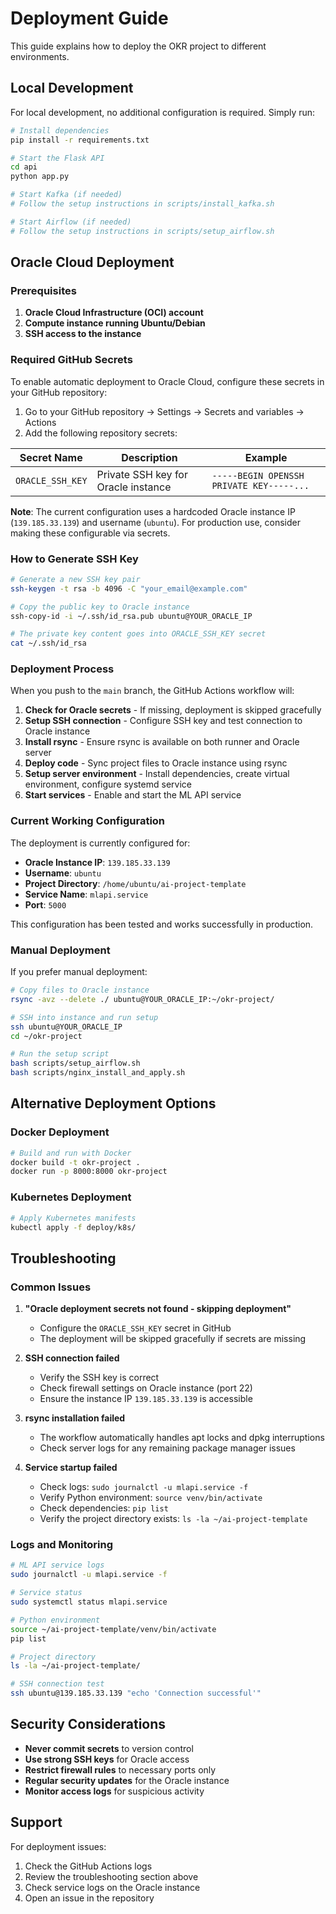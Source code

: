 # Deployment Guide

This guide explains how to deploy the OKR project to different environments.

## Local Development

For local development, no additional configuration is required. Simply run:

```bash
# Install dependencies
pip install -r requirements.txt

# Start the Flask API
cd api
python app.py

# Start Kafka (if needed)
# Follow the setup instructions in scripts/install_kafka.sh

# Start Airflow (if needed)
# Follow the setup instructions in scripts/setup_airflow.sh
```

## Oracle Cloud Deployment

### Prerequisites

1. **Oracle Cloud Infrastructure (OCI) account**
2. **Compute instance running Ubuntu/Debian**
3. **SSH access to the instance**

### Required GitHub Secrets

To enable automatic deployment to Oracle Cloud, configure these secrets in your GitHub repository:

1. Go to your GitHub repository → Settings → Secrets and variables → Actions
2. Add the following repository secrets:

| Secret Name | Description | Example |
|-------------|-------------|---------|
| `ORACLE_SSH_KEY` | Private SSH key for Oracle instance | `-----BEGIN OPENSSH PRIVATE KEY-----...` |

**Note**: The current configuration uses a hardcoded Oracle instance IP (`139.185.33.139`) and username (`ubuntu`). For production use, consider making these configurable via secrets.

### How to Generate SSH Key

```bash
# Generate a new SSH key pair
ssh-keygen -t rsa -b 4096 -C "your_email@example.com"

# Copy the public key to Oracle instance
ssh-copy-id -i ~/.ssh/id_rsa.pub ubuntu@YOUR_ORACLE_IP

# The private key content goes into ORACLE_SSH_KEY secret
cat ~/.ssh/id_rsa
```

### Deployment Process

When you push to the `main` branch, the GitHub Actions workflow will:

1. **Check for Oracle secrets** - If missing, deployment is skipped gracefully
2. **Setup SSH connection** - Configure SSH key and test connection to Oracle instance
3. **Install rsync** - Ensure rsync is available on both runner and Oracle server
4. **Deploy code** - Sync project files to Oracle instance using rsync
5. **Setup server environment** - Install dependencies, create virtual environment, configure systemd service
6. **Start services** - Enable and start the ML API service

### Current Working Configuration

The deployment is currently configured for:
- **Oracle Instance IP**: `139.185.33.139`
- **Username**: `ubuntu`
- **Project Directory**: `/home/ubuntu/ai-project-template`
- **Service Name**: `mlapi.service`
- **Port**: `5000`

This configuration has been tested and works successfully in production.

### Manual Deployment

If you prefer manual deployment:

```bash
# Copy files to Oracle instance
rsync -avz --delete ./ ubuntu@YOUR_ORACLE_IP:~/okr-project/

# SSH into instance and run setup
ssh ubuntu@YOUR_ORACLE_IP
cd ~/okr-project

# Run the setup script
bash scripts/setup_airflow.sh
bash scripts/nginx_install_and_apply.sh
```

## Alternative Deployment Options

### Docker Deployment

```bash
# Build and run with Docker
docker build -t okr-project .
docker run -p 8000:8000 okr-project
```

### Kubernetes Deployment

```bash
# Apply Kubernetes manifests
kubectl apply -f deploy/k8s/
```

## Troubleshooting

### Common Issues

1. **"Oracle deployment secrets not found - skipping deployment"**
   - Configure the `ORACLE_SSH_KEY` secret in GitHub
   - The deployment will be skipped gracefully if secrets are missing

2. **SSH connection failed**
   - Verify the SSH key is correct
   - Check firewall settings on Oracle instance (port 22)
   - Ensure the instance IP `139.185.33.139` is accessible

3. **rsync installation failed**
   - The workflow automatically handles apt locks and dpkg interruptions
   - Check server logs for any remaining package manager issues

4. **Service startup failed**
   - Check logs: `sudo journalctl -u mlapi.service -f`
   - Verify Python environment: `source venv/bin/activate`
   - Check dependencies: `pip list`
   - Verify the project directory exists: `ls -la ~/ai-project-template`

### Logs and Monitoring

```bash
# ML API service logs
sudo journalctl -u mlapi.service -f

# Service status
sudo systemctl status mlapi.service

# Python environment
source ~/ai-project-template/venv/bin/activate
pip list

# Project directory
ls -la ~/ai-project-template/

# SSH connection test
ssh ubuntu@139.185.33.139 "echo 'Connection successful'"
```

## Security Considerations

- **Never commit secrets** to version control
- **Use strong SSH keys** for Oracle access
- **Restrict firewall rules** to necessary ports only
- **Regular security updates** for the Oracle instance
- **Monitor access logs** for suspicious activity

## Support

For deployment issues:
1. Check the GitHub Actions logs
2. Review the troubleshooting section above
3. Check service logs on the Oracle instance
4. Open an issue in the repository
